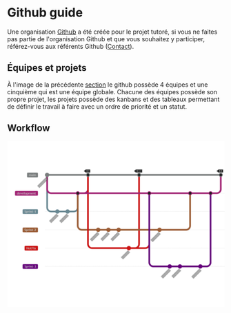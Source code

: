 # Github guide

Une organisation <a href="https://github.com/UTBM-FISA-TutoredProject" target="_blank">Github</a> a été créée pour le
projet tutoré, si vous ne faites pas partie de l'organisation Github et que vous souhaitez y participer, référez-vous
aux référents Github (<a href="mailto:kilian.goetz@yahoo.fr">Contact</a>).

## Équipes et projets

À l'image de la précédente <a href="https://utbm-fisa-tutoredproject.github.io/Documentation/organisation">section</a>
le github possède 4 équipes et une cinquième qui est une équipe globale. Chacune des équipes possède son propre projet, les projets possède des kanbans et des tableaux permettant de définir le travail à faire avec un ordre de priorité et un statut.

## Workflow

![Workflow](./_media/GithubWorkflow.png)